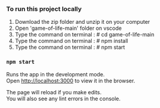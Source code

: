 ### To run this project locally 

1. Download the zip folder and unzip it on your computer
2. Open 'game-of-life-main' folder on vscode
3. Type the command on terminal :  # cd game-of-life-main
4. Type the command on terminal :  # npm install
5. Type the command on terminal :  # npm start

### `npm start`

Runs the app in the development mode.\
Open [http://localhost:3000](http://localhost:3000) to view it in the browser.

The page will reload if you make edits.\
You will also see any lint errors in the console.


